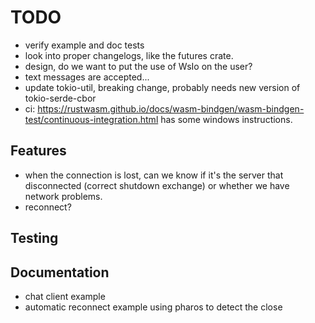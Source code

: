 # TODO

- verify example and doc tests
- look into proper changelogs, like the futures crate.
- design, do we want to put the use of WsIo on the user?
- text messages are accepted...
- update tokio-util, breaking change, probably needs new version of tokio-serde-cbor
- ci: https://rustwasm.github.io/docs/wasm-bindgen/wasm-bindgen-test/continuous-integration.html has some windows instructions.

## Features
- when the connection is lost, can we know if it's the server that disconnected (correct shutdown exchange)
  or whether we have network problems.
- reconnect?

## Testing

## Documentation
- chat client example
- automatic reconnect example using pharos to detect the close



